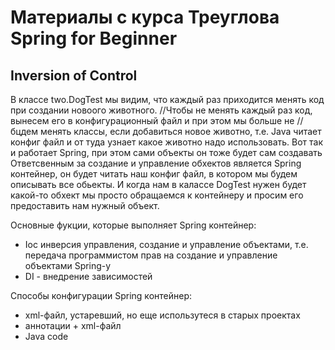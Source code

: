 # Материалы с курса  Треуглова Spring for Beginner

## Inversion of Control

В классе two.DogTest мы видим, что каждый раз приходится менять код при создании новоого животного.
//Чтобы не менять каждый раз код, вынесем его в конфигурационный файл и при этом мы больше не
// бцдем менять классы, если добавиться новое животно, т.е. Java читает конфиг файл и от туда 
узнает какое животно надо использовать. Вот так и работает Spring, при этом сами объекты он тоже 
будет сам создавать
Ответсвенным за создание и управление обхектов является Spring контейнер, он будет читать наш 
конфиг файл, в котором мы будем описывать все обьекты.
И когда нам в калассе DogTest нужен будет какой-то обхект мы просто обращаемся к контейнеру и 
просим его предоставить нам нужный объект.

Основные фукции, которые выполняет Spring контейнер:
- Ioc инверсия управления, создание и управление объектами, т.е. передача программистом прав 
  на создание и управление объектами Spring-у
- DI - внедрение зависимостей

Способы конфигурации Spring контейнер:
- xml-файл, устаревший, но еще использутеся в старых проектах
- аннотации + xml-файл
- Java code

